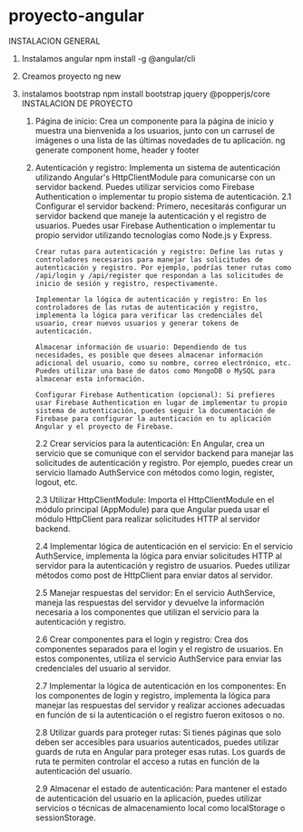 # proyecto-angular

INSTALACION GENERAL

1.  Instalamos angular
    npm install -g @angular/cli
2.  Creamos proyecto
    ng new
3.  instalamos bootstrap
    npm install bootstrap jquery @popperjs/core
    INSTALACION DE PROYECTO

    1.  Página de inicio: Crea un componente para la página de inicio y muestra una bienvenida a los usuarios, junto con un carrusel de imágenes o una lista de las últimas novedades de tu aplicación.
        ng generate component home, header y footer
    2.  Autenticación y registro: Implementa un sistema de autenticación utilizando Angular's HttpClientModule para comunicarse con un servidor backend. Puedes utilizar servicios como Firebase Authentication o implementar tu propio sistema de autenticación.
        2.1 Configurar el servidor backend: Primero, necesitarás configurar un servidor backend que maneje la autenticación y el registro de usuarios. Puedes usar Firebase Authentication o implementar tu propio servidor utilizando tecnologías como Node.js y Express.

            Crear rutas para autenticación y registro: Define las rutas y controladores necesarios para manejar las solicitudes de autenticación y registro. Por ejemplo, podrías tener rutas como /api/login y /api/register que respondan a las solicitudes de inicio de sesión y registro, respectivamente.

            Implementar la lógica de autenticación y registro: En los controladores de las rutas de autenticación y registro, implementa la lógica para verificar las credenciales del usuario, crear nuevos usuarios y generar tokens de autenticación.

            Almacenar información de usuario: Dependiendo de tus necesidades, es posible que desees almacenar información adicional del usuario, como su nombre, correo electrónico, etc. Puedes utilizar una base de datos como MongoDB o MySQL para almacenar esta información.

            Configurar Firebase Authentication (opcional): Si prefieres usar Firebase Authentication en lugar de implementar tu propio sistema de autenticación, puedes seguir la documentación de Firebase para configurar la autenticación en tu aplicación Angular y el proyecto de Firebase.

        2.2 Crear servicios para la autenticación: En Angular, crea un servicio que se comunique con el servidor backend para manejar las solicitudes de autenticación y registro. Por ejemplo, puedes crear un servicio llamado AuthService con métodos como login, register, logout, etc.

        2.3 Utilizar HttpClientModule: Importa el HttpClientModule en el módulo principal (AppModule) para que Angular pueda usar el módulo HttpClient para realizar solicitudes HTTP al servidor backend.

        2.4 Implementar lógica de autenticación en el servicio: En el servicio AuthService, implementa la lógica para enviar solicitudes HTTP al servidor para la autenticación y registro de usuarios. Puedes utilizar métodos como post de HttpClient para enviar datos al servidor.

        2.5 Manejar respuestas del servidor: En el servicio AuthService, maneja las respuestas del servidor y devuelve la información necesaria a los componentes que utilizan el servicio para la autenticación y registro.

        2.6 Crear componentes para el login y registro: Crea dos componentes separados para el login y el registro de usuarios. En estos componentes, utiliza el servicio AuthService para enviar las credenciales del usuario al servidor.

        2.7 Implementar la lógica de autenticación en los componentes: En los componentes de login y registro, implementa la lógica para manejar las respuestas del servidor y realizar acciones adecuadas en función de si la autenticación o el registro fueron exitosos o no.

        2.8 Utilizar guards para proteger rutas: Si tienes páginas que solo deben ser accesibles para usuarios autenticados, puedes utilizar guards de ruta en Angular para proteger esas rutas. Los guards de ruta te permiten controlar el acceso a rutas en función de la autenticación del usuario.

        2.9 Almacenar el estado de autenticación: Para mantener el estado de autenticación del usuario en la aplicación, puedes utilizar servicios o técnicas de almacenamiento local como localStorage o sessionStorage.

